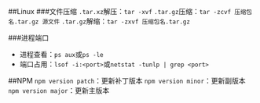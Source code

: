 ##Linux
###文件压缩
`.tar.xz`解压：`tar -xvf`
`.tar.gz`压缩：`tar -zcvf 压缩包名.tar.gz 源文件`
`.tar.gz`解缩：`tar -zxvf 压缩包名.tar.gz`

###进程端口
+ 进程查看：`ps aux`或`ps -le`
+ 端口占用：`lsof -i:<port>`或`netstat -tunlp | grep <port>`

##NPM
`npm version patch`：更新补丁版本
`npm version minor`：更新副版本
`npm version major`：更新主版本